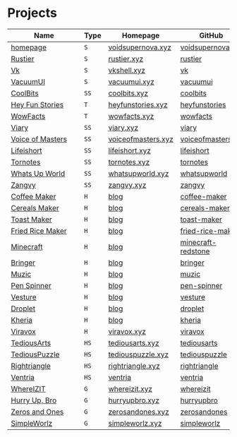 # Projects

| <div style="width: 150px">Name</div>          | Type | Homepage                                                      | <div style="width: 140px">GitHub</div>                                    | <div style="width:120px">Public/Private</div> | <div style="width: 100px">Domain Fee</div> | Money |
| --------------------------------------------- | ---- | ------------------------------------------------------------- | ------------------------------------------------------------------------- | --------------------------------------------- | ------------------------------------------ | ----- |
| [homepage](./plans/homepage.md)               | `S`  | [voidsupernova.xyz](https://voidsupernova.xyz)                | [voidsupernova.xyz](https://github.com/voidsupernova/homepage)            | `Public`                                      | $0.00                                      |       |
| [Rustier](./plans/rustier.md)                 | `S`  | [rustier.xyz](https://rustier.xyz)                            | [rustier](https://github.com/voidsupernova/rusiter)                       | `Public`                                      | $0.00                                      |       |
| [Vk](./plans/vk.md)                           | `S`  | [vkshell.xyz](https://vkshell.xyz)                            | [vk](https://github.com/voidsupernova/vk)                                 | `Public`                                      | $0.00                                      |       |
| [VacuumUI](./plans/vacuumui.md)               | `S`  | [vacuumui.xyz](https://vacuumui.xyz)                          | [vacuumui](https://github.com/voidsupernova/vacuumui)                     | `Public`                                      | $0.00                                      |       |
| [CoolBits](./plans/coolbits.md)               | `SS` | [coolbits.xyz](https://coolbits.xyz)                          | [coolbits](https://github.com/voidsupernova/coolbits)                     | `Later Public`                                | $0.00                                      |       |
| [Hey Fun Stories](./plans/heyfunstories.md)   | `T`  | [heyfunstories.xyz](https://heyfunstories.xyz)                | [heyfunstories](https://github.com/voidsupernova/heyfunstories)           | `Later Public`                                | $0.00                                      |       |
| [WowFacts](./plans/wowfacts.md)               | `T`  | [wowfacts.xyz](https://wowfacts.xyz)                          | [wowfacts](https://github.com/voidsupernova/wowfacts)                     | `Public`                                      | $0.00                                      |       |
| [Viary](./plans/viary.md)                     | `SS` | [viary.xyz](https://viary.xyz)                                | [viary](https://github.com/voidsupernova/viary)                           | `Private`                                     | $0.00                                      |       |
| [Voice of Masters](./plans/voiceofmasters.md) | `SS` | [voiceofmasters.xyz](https://voiceofmasters.xyz)              | [voiceofmasters](https://github.com/voidsupernova/voiceofmasters)         | `Private`                                     | $0.00                                      |       |
| [Lifeishort](./plans/lifeishort.md)           | `SS` | [lifeishort.xyz](https://lifeishort.xyz)                      | [lifeishort](https://github.com/voidsupernova/lifeishort)                 | `Private`                                     | $0.00                                      |       |
| [Tornotes](./plans/tornotes.md)               | `SS` | [tornotes.xyz](https://tornotes.xyz)                          | [tornotes](https://github.com/voidsupernova/tornotes)                     | `Private`                                     | $0.00                                      |       |
| [Whats Up World](./plans/whatsupworld.md)     | `SS` | [whatsupworld.xyz](https://whatsupworld.xyz)                  | [whatsupworld](https://github.com/voidsupernova/whatsupworld)             | `Private`                                     | $0.00                                      |       |
| [Zangvy](./plans/zangvy.md)                   | `SS` | [zangvy.xyz](https://zangvy.xyz)                              | [zangvy](https://github.com/voidsupernova/zangvy)                         | `Later Public`                                | $0.00                                      |       |
| [Coffee Maker](./plans/coffeemaker.md)        | `H`  | [blog](https://voidsupernova.xyz/projects/coffee-maker)       | [coffee-maker](https://github.com/voidsupernova/coffee-maker)             | `Public`                                      | $0.00                                      |       |
| [Cereals Maker](./plans/cerealsmaker.md)      | `H`  | [blog](https://voidsupernova.xyz/projects/cereals-maker)      | [cereals-maker](https://github.com/voidsupernova/cereals-maker)           | `Public`                                      | $0.00                                      |       |
| [Toast Maker](./plans/toastmaker.md)          | `H`  | [blog](https://voidsupernova.xyz/projects/toast-maker)        | [toast-maker](https://github.com/voidsupernova/toast-maker)               | `Public`                                      | $0.00                                      |       |
| [Fried Rice Maker](./plans/friedricemaker.md) | `H`  | [blog](https://voidsupernova.xyz/projects/fried-rice-maker)   | [fried-rice-maker](https://github.com/voidsupernova/fried-rice-maker)     | `Public`                                      | $0.00                                      |       |
| [Minecraft](./plans/minecraft.md)             | `H`  | [blog](https://voidsupernova.xyz/projects/minecraft-redstone) | [minecraft-redstone](https://github.com/voidsupernova/minecraft-redstone) | `Public`                                      | $0.00                                      |       |
| [Bringer](./plans/bringer.md)                 | `H`  | [blog](https://voidsupernova.xyz/projects/bringer)            | [bringer](https://github.com/voidsupernova/bringer)                       | `Public`                                      | $0.00                                      |       |
| [Muzic](./plans/muzic.md)                     | `H`  | [blog](https://voidsupernova.xyz/projects/muzic)              | [muzic](https://github.com/voidsupernova/muzic)                           | `Public`                                      | $0.00                                      |       |
| [Pen Spinner](./plans/penspinner.md)          | `H`  | [blog](https://voidsupernova.xyz/projects/pen-spinner)        | [pen-spinner](https://github.com/voidsupernova/pen-spinner)               | `Public`                                      | $0.00                                      |       |
| [Vesture](./plans/vesture.md)                 | `H`  | [blog](https://voidsupernova.xyz/projects/vesture)            | [vesture](https://github.com/voidsupernova/vesture)                       | `Public`                                      | $0.00                                      |       |
| [Droplet](./plans/droplet.md)                 | `H`  | [blog](https://voidsupernova.xyz/projects/droplet)            | [droplet](https://github.com/voidsupernova/droplet)                       | `Public`                                      | $0.00                                      |       |
| [Kheria](./plans/kheria.md)                   | `H`  | [blog](https://voidsupernova.xyz/projects/kheria)             | [kheria](https://github.com/voidsupernova/kheria)                         | `Public`                                      | $0.00                                      |       |
| [Viravox](./plans/kheria.md)                  | `H`  | [viravox.xyz](https://viravox.xyz)                            | [viravox](https://github.com/voidsupernova/viravox)                       | `Private`                                     | $0.00                                      |       |
| [TediousArts](./plans/tediousarts.md)         | `HS` | [tediousarts.xyz](https://tediousarts.xyz)                    | [tediousarts](https://github.com/voidsupernova/tediousarts)               | `Private`                                     | $0.00                                      |       |
| [TediousPuzzle](./plans/tediouspuzzle.md)     | `HS` | [tediouspuzzle.xyz](https://tediouspuzzle.xyz)                | [tediouspuzzle](https://github.com/voidsupernova/tediouspuzzle)           | `Private`                                     | $0.00                                      |       |
| [Rightriangle](./plans/rightriangle.md)       | `HS` | [rightriangle.xyz](https://rightriangle.xyz)                  | [rightriangle](https://github.com/voidsupernova/rightriangle)             | `Private`                                     | $0.00                                      |       |
| [Ventria](./plans/ventria.md)                 | `HS` | [ventria](https://ventria.xyz)                                | [ventria](https://github.com/voidsupernova/ventria)                       | `Private`                                     | $0.00                                      |       |
| [WhereIZIT](./plans/whereizit.md)             | `G`  | [whereizit.xyz](https://whereizit.xyz)                        | [whereizit](https://github.com/voidsupernova/whereizit)                   | `Private`                                     | $0.00                                      |       |
| [Hurry Up, Bro](./plans/hurryupbro.md)        | `G`  | [hurryupbro.xyz](https://hurryupbro.xyz)                      | [hurryupbro](https://github.com/voidsupernova/hurryupbro)                 | `Private`                                     | $0.00                                      |       |
| [Zeros and Ones](./plans/zerosandones.md)     | `G`  | [zerosandones.xyz](https://zerosandones.xyz)                  | [zerosandones](https://github.com/voidsupernova/zerosandones)             | `Private`                                     | $0.00                                      |       |
| [SimpleWorlz](./plans/simpleworlz.md)         | `G`  | [simpleworlz.xyz](https://simpleworlz.xyz)                    | [simpleworlz](https://github.com/voidsupernova/simpleworlz)               | `Private`                                     | $0.00                                      |       |
